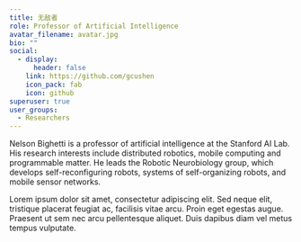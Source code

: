 ```yaml
---
title: 无敌者
role: Professor of Artificial Intelligence
avatar_filename: avatar.jpg
bio: ""
social:
  - display:
      header: false
    link: https://github.com/gcushen
    icon_pack: fab
    icon: github
superuser: true
user_groups:
  - Researchers
---
```

Nelson Bighetti is a professor of artificial intelligence at the Stanford AI Lab. His research interests include distributed robotics, mobile computing and programmable matter. He leads the Robotic Neurobiology group, which develops self-reconfiguring robots, systems of self-organizing robots, and mobile sensor networks.

Lorem ipsum dolor sit amet, consectetur adipiscing elit. Sed neque elit, tristique placerat feugiat ac, facilisis vitae arcu. Proin eget egestas augue. Praesent ut sem nec arcu pellentesque aliquet. Duis dapibus diam vel metus tempus vulputate.